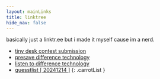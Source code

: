 ```yaml
---
layout: mainLinks
title: linktree
hide_nav: false
---
```


basically just a linktr.ee but i made it myself cause im a nerd.

- [tiny desk contest submission](https://youtu.be/0kR8eLSoCmE)
- [presave difference technology](https://tribly.fm/guesst/difference-technology)
- [listen to difference technology](https://soundcloud.com/guesstaccount/difference-technology)
- [guesstlist [ 20241214 ]](https://www.youtube.com/watch?v=TVMp-M0rmvI&pp=ygUYZ3Vlc3N0bGlzdCBndWVzc3QgZGogc2V0)
{: .carrotList }

<style>
.carrotList li {
    margin-bottom: 10px;
}
</style>
